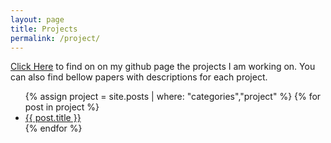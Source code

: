 ```yaml
---
layout: page
title: Projects
permalink: /project/
---
```

[Click Here]({{site.github_page}}) to find on on my github page the projects I am working on. You can also find bellow papers with descriptions for each project.

<ul>
	{% assign project = site.posts | where: "categories","project" %}
	{% for post in project %}
	    <li>
	      <a href="/my_blog{{ post.url }}">{{ post.title }}</a>
	    </li>
	{% endfor %}
</ul>



